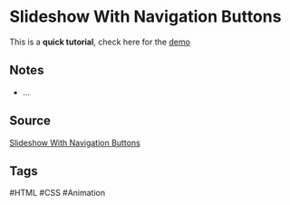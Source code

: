 # Slideshow With Navigation Buttons
This is a **quick tutorial**, check here for the [demo](https://aldopolojr.github.io/slideshow/)

## Notes
- …

## Source
[Slideshow With Navigation Buttons](https://youtu.be/9Irz0c-6UGw)

## Tags
#HTML #CSS #Animation